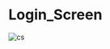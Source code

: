 # Login_Screen


![cs](https://github.com/user-attachments/assets/20b37afe-c82f-46f0-b3be-ccd37bc057b3)
